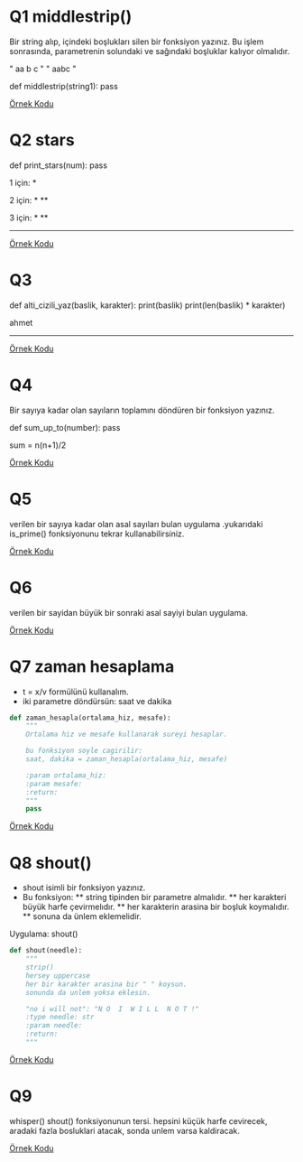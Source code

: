 # Q1 middlestrip()
Bir string alıp, içindeki boşlukları silen bir fonksiyon yazınız.
Bu işlem sonrasında, parametrenin solundaki ve sağındaki boşluklar kalıyor olmalıdır.

"   aa b c   "
"   aabc   "

def middlestrip(string1):
    pass


[Örnek Kodu](quest_01.py)

# Q2 stars
def print_stars(num):
    pass

1 için:
*

2 için:
*
**

3 için:
*
**
***


[Örnek Kodu](quest_02.py)

# Q3
def alti_cizili_yaz(baslik, karakter):
    print(baslik)
    print(len(baslik) * karakter)


ahmet
_____


[Örnek Kodu](quest_03.py)

# Q4
Bir sayıya kadar olan sayıların toplamını döndüren bir fonksiyon yazınız.

def sum_up_to(number):
    pass

sum = n(n+1)/2


[Örnek Kodu](quest_04.py)

# Q5
verilen bir sayıya kadar olan asal sayıları bulan uygulama
.yukarıdaki is_prime() fonksiyonunu tekrar kullanabilirsiniz.


[Örnek Kodu](quest_05.py)

# Q6
verilen bir sayidan büyük bir sonraki asal sayiyi bulan uygulama.

[Örnek Kodu](quest_06.py)

# Q7 zaman hesaplama
* t = x/v formülünü kullanalım.
* iki parametre döndürsün: saat ve dakika

```python
def zaman_hesapla(ortalama_hiz, mesafe):
    """
    Ortalama hiz ve mesafe kullanarak sureyi hesaplar.

    bu fonksiyon soyle cagirilir:
    saat, dakika = zaman_hesapla(ortalama_hiz, mesafe)

    :param ortalama_hiz:
    :param mesafe:
    :return:
    """
    pass
```


[Örnek Kodu](quest_07.py)

# Q8 shout()
* shout isimli bir fonksiyon yazınız.
* Bu fonksiyon:
** string tipinden bir parametre almalıdır.
** her karakteri büyük harfe çevirmelıdır.
** her karakterin arasina bir boşluk koymalıdır.
** sonuna da ünlem eklemelidir.

Uygulama: shout()
```python
def shout(needle):
    """
    strip()
    hersey uppercase
    her bir karakter arasina bir " " koysun.
    sonunda da unlem yoksa eklesin.

    "no i will not": "N O  I  W I L L  N O T !"
    :type needle: str
    :param needle:
    :return:
    """
```
    

[Örnek Kodu](quest_08.py)
    
# Q9
whisper()
shout() fonksiyonunun tersi.
hepsini küçük harfe cevirecek, aradaki fazla bosluklari atacak, sonda unlem varsa kaldiracak.


[Örnek Kodu](quest_09.py)
